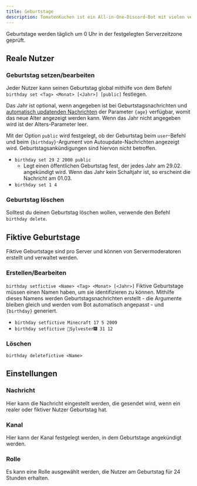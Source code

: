 ```yaml
---
title: Geburtstage
description: TomatenKuchen ist ein All-in-One-Discord-Bot mit vielen verschiedenen Funktionen. Erklärt, wie man das Geburtstagssystem verwendet
---
```


Geburtstage werden täglich um 0 Uhr in der festgelegten Serverzeitzone geprüft.

## Reale Nutzer

### Geburtstag setzen/bearbeiten
Jeder Nutzer kann seinen Geburtstag global mithilfe von dem Befehl `birthday set <Tag> <Monat> [<Jahr>] [public]` festlegen.

Das Jahr ist optional, wenn angegeben ist bei Geburtstagsnachrichten und [automatisch updatenden Nachrichten](./autoupdate) der Parameter `{age}` verfügbar, womit das neue Alter angezeigt werden kann. Wenn das Jahr nicht angegeben wird ist der Alters-Parameter leer.

Mit der Option `public` wird festgelegt, ob der Geburtstag beim `user`-Befehl und beim `{birthday}`-Argument von Autoupdate-Nachrichten angezeigt wird. Geburtstagsankündigungen sind hiervon nicht betroffen.

- `birthday set 29 2 2000 public`
	- Legt einen öffentlichen Geburtstag fest, der jedes Jahr am 29.02. angekündigt wird. Wenn das Jahr kein Schaltjahr ist, so erscheint die Nachricht am 01.03.
- `birthday set 1 4`

### Geburtstag löschen
Solltest du deinen Geburtstag löschen wollen, verwende den Befehl `birthday delete`.

## Fiktive Geburtstage
Fiktive Geburtstage sind pro Server und können von Servermoderatoren erstellt und verwaltet werden.

### Erstellen/Bearbeiten
`birthday setfictive <Name> <Tag> <Monat> [<Jahr>]`
Fiktive Geburtstage müssen einen Namen haben, um sie identifizieren zu können. Mithilfe dieses Namens werden Geburtstagsnachrichten erstellt - die Argumente bleiben gleich und werden vom Bot automatisch angepasst - und `{birthday}` generiert.

- `birthday setfictive Minecraft 17 5 2009`
- `birthday setfictive 🎇Sylvester🎆 31 12`

### Löschen
`birthday deletefictive <Name>`

## Einstellungen

### Nachricht
Hier kann die Nachricht eingestellt werden, die gesendet wird, wenn ein realer oder fiktiver Nutzer Geburtstag hat.

### Kanal
Hier kann der Kanal festgelegt werden, in dem Geburtstage angekündigt werden.

### Rolle
Es kann eine Rolle ausgewählt werden, die Nutzer am Geburtstag für 24 Stunden erhalten.
